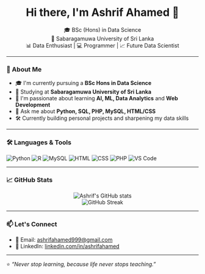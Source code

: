 <h1 align="center">Hi there, I'm Ashrif Ahamed 👋</h1>

<p align="center">
  🎓 BSc (Hons) in Data Science <br/>
  📍 Sabaragamuwa University of Sri Lanka <br/>
  📊 Data Enthusiast | 💻 Programmer | 📈 Future Data Scientist
</p>

---

### 🚀 About Me

- 🎓 I'm currently pursuing a **BSc Hons in Data Science**
- 🏫 Studying at **Sabaragamuwa University of Sri Lanka**
- 🌱 I'm passionate about learning **AI, ML, Data Analytics** and **Web Development**
- 💬 Ask me about **Python, SQL, PHP, MySQL, HTML/CSS**
- 🛠️ Currently building personal projects and sharpening my data skills

---

### 🛠️ Languages & Tools

![Python](https://img.shields.io/badge/-Python-333333?style=flat&logo=python)
![R](https://img.shields.io/badge/-R-276DC3?style=flat&logo=r)
![MySQL](https://img.shields.io/badge/-MySQL-4479A1?style=flat&logo=mysql)
![HTML](https://img.shields.io/badge/-HTML5-E34F26?style=flat&logo=html5)
![CSS](https://img.shields.io/badge/-CSS3-1572B6?style=flat&logo=css3)
![PHP](https://img.shields.io/badge/-PHP-777BB4?style=flat&logo=php)
![VS Code](https://img.shields.io/badge/-VS%20Code-007ACC?style=flat&logo=visual-studio-code)

---

### 📈 GitHub Stats

<p align="center">
  <img src="https://github-readme-stats.vercel.app/api?username=ashrifahamed&show_icons=true&theme=radical" alt="Ashrif's GitHub stats" />
  <br/>
  <img src="https://github-readme-streak-stats.herokuapp.com/?user=ashrifahamed&theme=radical" alt="GitHub Streak" />
</p>

---

### 📫 Let's Connect

- 📧 Email: [ashrifahamed999@gmail.com](mailto:ashrifahamed500@gmail.com)
- 💼 LinkedIn: [linkedin.com/in/ashrifahamed](https://www.linkedin.com/in/ashrifahamed)

---

⭐️ _“Never stop learning, because life never stops teaching.”_

